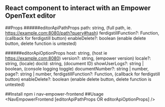 React component to interact with an Empower OpenText editor
-----------------------------------------------------------

##Props
######editorApiPathProps 
    path: string, (full path, ie. https://example.com:8080/path?query#hash)
    ferdigstillFunction?: Function, (callback for ferdigstill button)
    enableDelete?: boolean (enable delete button, delete function is untested)


######editorApiOptionProps
    host: string, (host ie https://example.com:8080)
    version?: string, (empower version)
    locale?: string, (locale)
    docId: string, (document ID)
    showUserLogs?: string | boolean, (console logging toggle)
    documentNumber?: string | number,
    page?: string | number, 
    ferdigstillFunction?: Function, (callback for ferdigstill button)
    enableDelete?: boolean (enable delete button, delete function is untested)

##Install
    npm i nav-empower-frontend
##Usage    
    <NavEmpowerFrontend [editorApiPathProps OR editorApiOptionProps] />

